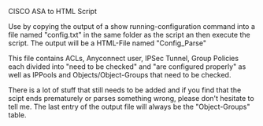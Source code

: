 CISCO ASA to HTML Script

Use by copying the output of a show running-configuration command into a file named "config.txt" in the same folder as the script an then execute the script.
The output will be a HTML-File named "Config_Parse"

This file contains ACLs, Anyconnect user, IPSec Tunnel, Group Policies each divided into "need to be checked" and "are configured properly" as well as IPPools and Objects/Object-Groups that need to be checked.

There is a lot of stuff that still needs to be added and if you find that the scipt ends prematurely or parses something wrong, please don't hesitate to tell me.
The last entry of the output file will always be the "Object-Groups" table.
